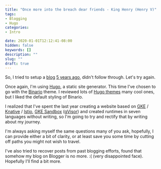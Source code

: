 ```yaml
---
title: "Once more into the breach dear friends - King Henry (Henry V)"
tags:
- Blogging
- Hugo
categories:
- Intro

date: 2020-01-01T12:12:41-08:00
hidden: false
keywords: []
description: ""
slug: ""
draft: true
---
```

So, I tried to setup a [blog](/posts/hugo) [5 years ago](/posts/first), didn't follow through.
Let's try again.

Once again, I'm using [Hugo](https://gohugo.io), a static site generator.  This time I've chosen to
go with the [Binario](https://github.com/vimux/binario) theme.  I reviewed lots of
[Hugo themes](https://themes.gohugo.io/tags/blog/) many cool ones, but I liked the default
styling of Binario.

I realized that I've spent the last year creating a website based on
[GKE](https://cloud.google.com/kubernetes-engine/) / [Knative](https://cloud.google.com/knative/) /
[Istio](https://istio.io/), [GKE Sandbox](https://cloud.google.com/blog/products/containers-kubernetes/gke-sandbox-bring-defense-in-depth-to-your-pods)
([gVisor](https://gvisor.dev)) and created runtimes in seven languages without writing, so I'm
going to try and rectify that by writing about my journey.

I'm always asking myself the same questions many of you ask, hopefully, I can provide either a bit
of clarity, or at least save you some time by cutting off paths you might not wish to travel.

I've also tried to recover posts from past blogging efforts, found that somehow my blog on Blogger
is no more. :(  (very disappointed face).  Hopefully I'll find a bit more.
